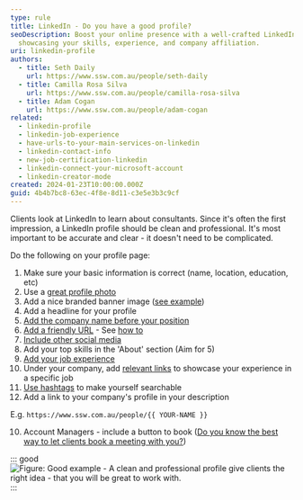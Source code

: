 ```yaml
---
type: rule
title: LinkedIn - Do you have a good profile?
seoDescription: Boost your online presence with a well-crafted LinkedIn profile,
  showcasing your skills, experience, and company affiliation.
uri: linkedin-profile
authors:
  - title: Seth Daily
    url: https://www.ssw.com.au/people/seth-daily
  - title: Camilla Rosa Silva
    url: https://www.ssw.com.au/people/camilla-rosa-silva
  - title: Adam Cogan
    url: https://www.ssw.com.au/people/adam-cogan
related:
  - linkedin-profile
  - linkedin-job-experience
  - have-urls-to-your-main-services-on-linkedin
  - linkedin-contact-info
  - new-job-certification-linkedin
  - linkedin-connect-your-microsoft-account
  - linkedin-creator-mode
created: 2024-01-23T10:00:00.000Z
guid: 4b4b7bc8-63ec-4f8e-8d11-c3e5e3b3c9cf
---
```

Clients look at LinkedIn to learn about consultants. Since it's often the first impression, a LinkedIn profile should be clean and professional. It's most important to be accurate and clear - it doesn't need to be complicated.

<!--endintro-->

Do the following on your profile page:

1. Make sure your basic information is correct (name, location, education, etc)
2. Use a [great profile photo](/profile-photos)
3. Add a nice branded banner image ([see example](blob:https://sswcom.sharepoint.com/30d450d2-2ff2-422a-8bed-1a02a9c5747f))
4. Add a headline for your profile
5. [Add the company name before your position](/prefix-job-title)
6. [Add a friendly URL](/create-friendly-short-urls) - See [how to](https://www.linkedin.com/pulse/how-simplify-your-linkedin-url-brenda-meller-zawacki-/)
7. [Include other social media](/linkedin-contact-info)
8. Add your top skills in the 'About' section (Aim for 5)
9. [Add your job experience](/linkedin-job-experience)
10. Under your company, add [relevant links](https://www.youtube.com/watch?v=3rPpCchYUfc) to showcase your experience in a specific job
11. [Use hashtags](/linkedin-creator-mode) to make yourself searchable
12. Add a link to your company's profile in your description

E.g. `https://www.ssw.com.au/people/{{ YOUR-NAME }}`

10. Account Managers - include a button to book ([Do you know the best way to let clients book a meeting with you?](/meeting-bookings))

::: good
![Figure: Good example - A clean and professional profile give clients the right idea - that you will be great to work with.](good-linkedin.jpg)
:::
